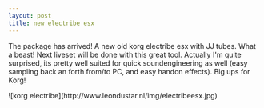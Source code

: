 ```yaml
---
layout: post
title: new electribe esx
---
```

The package has arrived! A new old korg electribe esx with JJ tubes. What a beast! Next liveset will be done with this great tool. Actually I'm quite surprised, its pretty well suited for quick soundengineering as well (easy sampling back an forth from/to PC, and easy handon effects). Big ups for Korg!


<div>  

</div>
<div>![korg electribe](http://www.leondustar.nl/img/electribeesx.jpg)
</div>